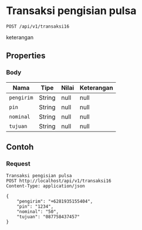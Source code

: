 # Transaksi pengisian pulsa
```http
POST /api/v1/transaksi16
```
keterangan
## Properties
### Body
Nama | Tipe | Nilai | Keterangan
--- | --- | --- | ---
<code>pengirim</code> | String | null | null
<code>pin</code> | String | null | null
<code>nominal</code> | String | null | null
<code>tujuan</code> | String | null | null

## Contoh

### Request
```http
Transaksi pengisian pulsa
POST http://localhost/api/v1/transaksi16
Content-Type: application/json

{
    "pengirim": "+6281935155404",
    "pin": "1234",
    "nominal": "50",
    "tujuan": "087758437457"
}
```
